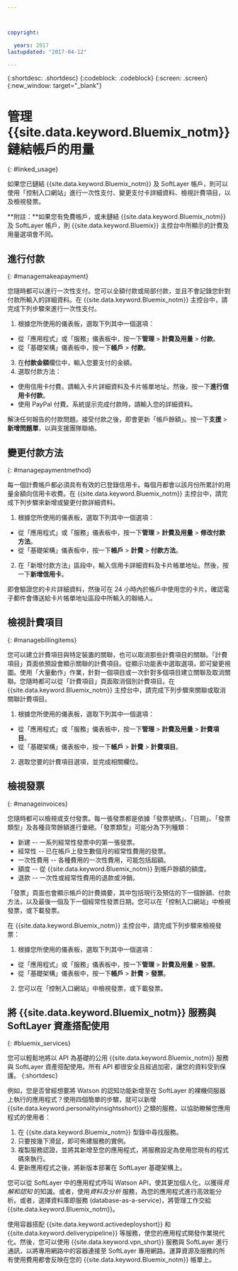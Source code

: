 ```yaml
---



copyright:

  years: 2017
lastupdated: "2017-04-12"

---
```


{:shortdesc: .shortdesc}
{:codeblock: .codeblock}
{:screen: .screen}
{:new_window: target="_blank"}

# 管理 {{site.data.keyword.Bluemix_notm}} 鏈結帳戶的用量 
{: #linked_usage}

如果您已鏈結 {{site.data.keyword.Bluemix_notm}} 及 SoftLayer 帳戶，則可以使用「控制入口網站」進行一次性支付、變更支付卡詳細資料、檢視計費項目，以及檢視發票。

**附註：**如果您有免費帳戶，或未鏈結 {{site.data.keyword.Bluemix_notm}} 及 SoftLayer 帳戶，則 {{site.data.keyword.Bluemix}} 主控台中所顯示的計費及用量選項會不同。

## 進行付款
{: #managemakeapayment}

您隨時都可以進行一次性支付。您可以全額付款或局部付款，並且不會記錄您針對付款所輸入的詳細資料。在 {{site.data.keyword.Bluemix_notm}} 主控台中，請完成下列步驟來進行一次性支付。

1. 根據您所使用的儀表板，選取下列其中一個選項：   
 * 從「應用程式」或「服務」儀表板中，按一下**管理** &gt; **計費及用量** &gt; **付款**。  
 * 從「基礎架構」儀表板中，按一下**帳戶** &gt; **付款**。
3. 在**付款金額**欄位中，輸入您要支付的金額。
4. 選取付款方法：
 * 使用信用卡付費。請輸入卡片詳細資料及卡片帳單地址。然後，按一下**進行信用卡付款**。 
 * 使用 PayPal 付費。系統提示完成付款時，請輸入您的詳細資料。 

解決任何報告的付款問題。接受付款之後，即會更新「帳戶餘額」。按一下**支援** &gt; **新增問題單**，以與支援團隊聯絡。

## 變更付款方法
{: #managepaymentmethod}

每一個計費帳戶都必須具有有效的已登錄信用卡。每個月都會以該月份所累計的用量金額向信用卡收費。在 {{site.data.keyword.Bluemix_notm}} 主控台中，請完成下列步驟來新增或變更付款詳細資料。 

1. 根據您所使用的儀表板，選取下列其中一個選項：  
 * 從「應用程式」或「服務」儀表板中，按一下**管理** &gt; **計費及用量** &gt; **修改付款方法**。  
 * 從「基礎架構」儀表板中，按一下**帳戶** &gt; **計費** &gt; **付款方法**。
2. 在「新增付款方法」區段中，輸入信用卡詳細資料及卡片帳單地址。然後，按一下**新增信用卡**。 

即會驗證您的卡片詳細資料，然後可在 24 小時內於帳戶中使用您的卡片。確認電子郵件會傳送給卡片帳單地址區段中所輸入的聯絡人。

## 檢視計費項目
{: #managebillingitems}

您可以建立計費項目與特定裝置的關聯，也可以取消那些計費項目的關聯。「計費項目」頁面依預設會顯示關聯的計費項目。從顯示功能表中選取選項，即可變更視圖。使用「大量動作」作業，針對一個項目或一次針對多個項目建立關聯及取消關聯。您隨時都可以從「計費項目」頁面取消個別計費項目。在 {{site.data.keyword.Bluemix_notm}} 主控台中，請完成下列步驟來關聯或取消關聯計費項目。

1. 根據您所使用的儀表板，選取下列其中一個選項：   
 * 從「應用程式」或「服務」儀表板中，按一下**管理** &gt; **計費及用量** &gt; **計費項目**。  
 * 從「基礎架構」儀表板中，按一下**帳戶** &gt; **計費** &gt; **計費項目**。
2. 選取您要的計費項目選項，並完成相關欄位。 

## 檢視發票
{: #manageinvoices}

您隨時都可以檢視或支付發票。每一張發票都是依據「發票號碼」、「日期」、「發票類型」及各種貨幣餘額進行彙總。「發票類型」可能分為下列種類：

 *  新建 -- 一系列經常性發票中的第一張發票。
 *  經常性 -- 已在帳戶上發生數個月的經常性費用的發票。
 *  一次性費用 -- 各種費用的一次性費用，可能包括超額。
 *  額度 -- 從 {{site.data.keyword.Bluemix_notm}} 到帳戶餘額的額度。
 *  退款 -- 一次性或經常性費用的退款或沖銷。

「發票」頁面也會顯示帳戶的計費摘要，其中包括現行及預估的下一個餘額、付款方法，以及最後一個及下一個經常性發票日期。您可以在「控制入口網站」中檢視發票，或下載發票。 

在 {{site.data.keyword.Bluemix_notm}} 主控台中，請完成下列步驟來檢視發票：

1. 根據您所使用的儀表板，選取下列其中一個選項：  
 * 從「應用程式」或「服務」儀表板中，按一下**管理** &gt; **計費及用量** &gt; **發票**。  
 * 從「基礎架構」儀表板中，按一下**帳戶** &gt; **計費** &gt; **發票**。
2. 您可以在「控制入口網站」中檢視發票，或下載發票。 

## 將 {{site.data.keyword.Bluemix_notm}} 服務與 SoftLayer 資產搭配使用
{: #bluemix_services}

您可以輕鬆地將以 API 為基礎的公用 {{site.data.keyword.Bluemix_notm}} 服務與 SoftLayer 資產搭配使用。所有 API 都很安全且經過加密，讓您的資料受到保護。
{:shortdesc}

例如，您是否曾經想要將 Watson 的認知功能新增至在 SoftLayer 的裸機伺服器上執行的應用程式？使用四個簡單的步驟，就可以新增 {{site.data.keyword.personalityinsightsshort}} 之類的服務，以協助瞭解您應用程式的使用者：

1. 在 {{site.data.keyword.Bluemix_notm}} 型錄中尋找服務。
2. 只要按幾下滑鼠，即可佈建服務的實例。
3. 複製服務認證，並將其新增至您的應用程式，將服務設定為使用您現有的程式碼來執行。
4. 更新應用程式之後，將新版本部署在 SoftLayer 基礎架構上。

您可以從 SoftLayer 中的應用程式呼叫 Watson API，使其更加個人化，以獲得*見解和認知* 的知識。或者，使用*資料及分析* 服務，為您的應用程式進行高效能分析。或者，選擇資料庫即服務 (database-as-a-service)，將管理工作交給 {{site.data.keyword.Bluemix_notm}}。

使用容器搭配 {{site.data.keyword.activedeployshort}} 和 {{site.data.keyword.deliverypipeline}} 等服務，使您的應用程式開發作業現代化。然後，您可以使用 {{site.data.keyword.vpn_short}} 服務與 SoftLayer 進行通訊，以將專用網路中的容器連接至 SoftLayer 專用網路。運算資源及服務的所有使用費用都會反映在您的 {{site.data.keyword.Bluemix_notm}} 帳單上。
